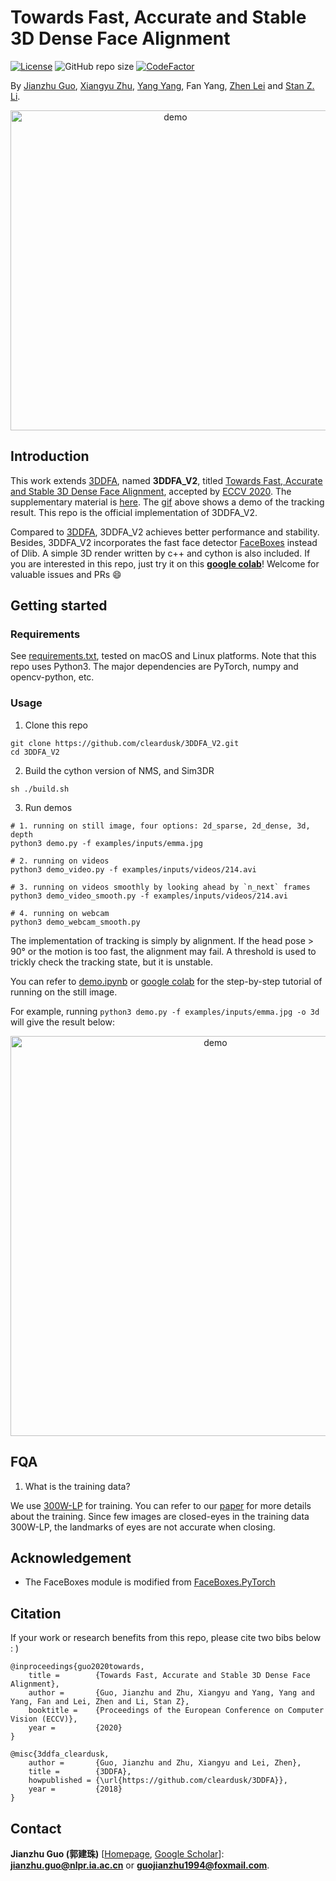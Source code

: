 # Towards Fast, Accurate and Stable 3D Dense Face Alignment

[![License](https://img.shields.io/badge/license-MIT-yellow.svg)](LICENSE)
![GitHub repo size](https://img.shields.io/github/repo-size/cleardusk/3DDFA_V2.svg)
[![CodeFactor](https://www.codefactor.io/repository/github/cleardusk/3ddfa_v2/badge)](https://www.codefactor.io/repository/github/cleardusk/3ddfa_v2)

By [Jianzhu Guo](https://guojianzhu.com), [Xiangyu Zhu](http://www.cbsr.ia.ac.cn/users/xiangyuzhu/), [Yang Yang](http://www.cbsr.ia.ac.cn/users/yyang/main.htm), Fan Yang, [Zhen Lei](http://www.cbsr.ia.ac.cn/users/zlei/) and [Stan Z. Li](https://scholar.google.com/citations?user=Y-nyLGIAAAAJ).

<p align="center">
  <img src="docs/images/out.gif" alt="demo" width="512px">
</p>

## Introduction

This work extends [3DDFA](https://github.com/cleardusk/3DDFA), named **3DDFA_V2**, titled [Towards Fast, Accurate and Stable 3D Dense Face Alignment](https://guojianzhu.com/assets/pdfs/3162.pdf), accepted by [ECCV 2020](https://eccv2020.eu/). The supplementary material is [here](https://guojianzhu.com/assets/pdfs/3162-supp.pdf). The [gif](./docs/images/out.gif) above shows a demo of the tracking result.
This repo is the official implementation of 3DDFA_V2.

Compared to [3DDFA](https://github.com/cleardusk/3DDFA), 3DDFA_V2 achieves better performance and stability. Besides, 3DDFA_V2 incorporates the fast face detector [FaceBoxes](https://github.com/zisianw/FaceBoxes.PyTorch) instead of Dlib. A simple 3D render written by c++ and cython is also included. If you are interested in this repo, just try it on this **[google colab](https://colab.research.google.com/drive/1OKciI0ETCpWdRjP-VOGpBulDJojYfgWv)**! Welcome for valuable issues and PRs 😄

<!-- Currently, the pre-trained model, inference code and some utilities are released.  -->

## Getting started

### Requirements
See [requirements.txt](./requirements.txt), tested on macOS and Linux platforms. Note that this repo uses Python3. The major dependencies are PyTorch, numpy and opencv-python, etc.

### Usage

1. Clone this repo
   
```shell script
git clone https://github.com/cleardusk/3DDFA_V2.git
cd 3DDFA_V2
```

2. Build the cython version of NMS, and Sim3DR
<!-- ```shell script
cd FaceBoxes
sh ./build_cpu_nms.sh
cd ..

cd Sim3DR
sh ./build_sim3dr.sh
cd ..
```

or simply build them by -->
```shell script
sh ./build.sh
```

3. Run demos

```shell script
# 1. running on still image, four options: 2d_sparse, 2d_dense, 3d, depth
python3 demo.py -f examples/inputs/emma.jpg

# 2. running on videos
python3 demo_video.py -f examples/inputs/videos/214.avi

# 3. running on videos smoothly by looking ahead by `n_next` frames
python3 demo_video_smooth.py -f examples/inputs/videos/214.avi

# 4. running on webcam
python3 demo_webcam_smooth.py
```

The implementation of tracking is simply by alignment. If the head pose > 90° or the motion is too fast, the alignment may fail. A threshold is used to trickly check the tracking state, but it is unstable.

You can refer to [demo.ipynb](./demo.ipynb) or [google colab](https://colab.research.google.com/drive/1OKciI0ETCpWdRjP-VOGpBulDJojYfgWv) for the step-by-step tutorial of running on the still image.

For example, running `python3 demo.py -f examples/inputs/emma.jpg -o 3d` will give the result below:

<p align="center">
  <img src="docs/images/emma_3d.jpg" alt="demo" width="640px">
</p>

## FQA

1. What is the training data?

We use [300W-LP](https://drive.google.com/file/d/0B7OEHD3T4eCkVGs0TkhUWFN6N1k/view?usp=sharing) for training. You can refer to our [paper](https://guojianzhu.com/assets/pdfs/3162.pdf) for more details about the training. Since few images are closed-eyes in the training data 300W-LP, the landmarks of eyes are not accurate when closing.

## Acknowledgement

* The FaceBoxes module is modified from [FaceBoxes.PyTorch](https://github.com/zisianw/FaceBoxes.PyTorch)

## Citation

If your work or research benefits from this repo, please cite two bibs below : )

    @inproceedings{guo2020towards,
        title =        {Towards Fast, Accurate and Stable 3D Dense Face Alignment},
        author =       {Guo, Jianzhu and Zhu, Xiangyu and Yang, Yang and Yang, Fan and Lei, Zhen and Li, Stan Z},
        booktitle =    {Proceedings of the European Conference on Computer Vision (ECCV)},
        year =         {2020}
    }

    @misc{3ddfa_cleardusk,
        author =       {Guo, Jianzhu and Zhu, Xiangyu and Lei, Zhen},
        title =        {3DDFA},
        howpublished = {\url{https://github.com/cleardusk/3DDFA}},
        year =         {2018}
    }

## Contact
**Jianzhu Guo (郭建珠)** [[Homepage](http://guojianzhu.com), [Google Scholar](https://scholar.google.com/citations?user=W8_JzNcAAAAJ&hl=en&oi=ao)]:  **jianzhu.guo@nlpr.ia.ac.cn** or **guojianzhu1994@foxmail.com**.
